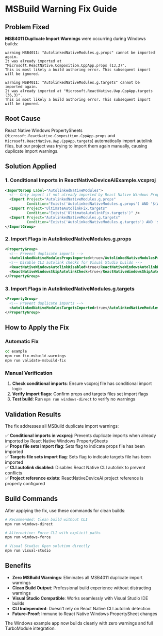 # MSBuild Warning Fix Guide

## Problem Fixed

**MSB4011 Duplicate Import Warnings** were occurring during Windows builds:

```
warning MSB4011: "AutolinkedNativeModules.g.props" cannot be imported again. 
It was already imported at "Microsoft.ReactNative.Composition.CppApp.props (13,3)". 
This is most likely a build authoring error. This subsequent import will be ignored.

warning MSB4011: "AutolinkedNativeModules.g.targets" cannot be imported again. 
It was already imported at "Microsoft.ReactNative.Uwp.CppApp.targets (36,3)". 
This is most likely a build authoring error. This subsequent import will be ignored.
```

## Root Cause

React Native Windows PropertySheets (`Microsoft.ReactNative.Composition.CppApp.props` and `Microsoft.ReactNative.Uwp.CppApp.targets`) automatically import autolink files, but our project was trying to import them again manually, causing duplicate import warnings.

## Solution Applied

### 1. Conditional Imports in ReactNativeDeviceAiExample.vcxproj

```xml
<ImportGroup Label="AutolinkedNativeModules">
  <!-- Only import if not already imported by React Native Windows PropertySheets -->
  <Import Project="AutolinkedNativeModules.g.props" 
          Condition="Exists('AutolinkedNativeModules.g.props') AND '$(AutolinkedNativeModulesPropsImported)' != 'true'" />
  <Import Project="UltimateAutolinkFix.targets" 
          Condition="Exists('UltimateAutolinkFix.targets')" />
  <Import Project="AutolinkedNativeModules.g.targets" 
          Condition="Exists('AutolinkedNativeModules.g.targets') AND '$(AutolinkedNativeModulesTargetsImported)' != 'true'" />
</ImportGroup>
```

### 2. Import Flags in AutolinkedNativeModules.g.props

```xml
<PropertyGroup>
  <!-- Prevent duplicate imports -->
  <AutolinkedNativeModulesPropsImported>true</AutolinkedNativeModulesPropsImported>
  <!-- Disable CLI autolink checks for Visual Studio builds -->
  <ReactNativeWindowsAutolinkDisabled>true</ReactNativeWindowsAutolinkDisabled>
  <ReactNativeWindowsSkipAutolinkCheck>true</ReactNativeWindowsSkipAutolinkCheck>
</PropertyGroup>
```

### 3. Import Flags in AutolinkedNativeModules.g.targets

```xml
<PropertyGroup>
  <!-- Prevent duplicate imports -->
  <AutolinkedNativeModulesTargetsImported>true</AutolinkedNativeModulesTargetsImported>
</PropertyGroup>
```

## How to Apply the Fix

### Automatic Fix

```bash
cd example
npm run fix-msbuild-warnings
npm run validate-msbuild-fix
```

### Manual Verification

1. **Check conditional imports**: Ensure vcxproj file has conditional import logic
2. **Verify import flags**: Confirm props and targets files set import flags
3. **Test build**: Run `npm run windows-direct` to verify no warnings

## Validation Results

The fix addresses all MSBuild duplicate import warnings:

✅ **Conditional imports in vcxproj**: Prevents duplicate imports when already imported by React Native Windows PropertySheets  
✅ **Props file sets import flag**: Sets flag to indicate props file has been imported  
✅ **Targets file sets import flag**: Sets flag to indicate targets file has been imported  
✅ **CLI autolink disabled**: Disables React Native CLI autolink to prevent conflicts  
✅ **Project reference exists**: ReactNativeDeviceAi project reference is properly configured  

## Build Commands

After applying the fix, use these commands for clean builds:

```bash
# Recommended: Clean build without CLI
npm run windows-direct

# Alternative: Force CLI with explicit paths
npm run windows-force

# Visual Studio: Open solution directly
npm run visual-studio
```

## Benefits

- **Zero MSBuild Warnings**: Eliminates all MSB4011 duplicate import warnings
- **Clean Build Output**: Professional build experience without distracting warnings
- **Visual Studio Compatible**: Works seamlessly with Visual Studio IDE builds
- **CLI Independent**: Doesn't rely on React Native CLI autolink detection
- **Future-Proof**: Immune to React Native Windows PropertySheet changes

The Windows example app now builds cleanly with zero warnings and full TurboModule integration.